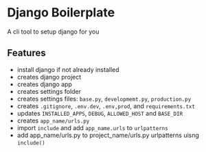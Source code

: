 # Django Boilerplate
A cli tool to setup django for you


## Features
* install django if not already installed
* creates django project
* creates django app 
* creates settings folder
* creates settings files: `base.py`, `developmemt.py`, `production.py`
* creates `.gitignore`, `.env.dev`, `.env,prod`, and `requirements.txt`
* updates `INSTALLED_APPS`, `DEBUG`, `ALLOWED_HOST` and `BASE_DIR`
* creates `app_name/urls.py`
* import `include` and add `app_name.urls` to `urlpatterns`
* add app_name/urls.py to project_name/urls.py urlpatterns uisng `include()`


<!-- ## Usage 
pip  -->

<!-- ## To add 
* update prod settings in prod file
* update django to use either env.dev or env.prod based on env var -->